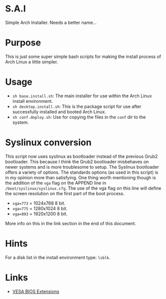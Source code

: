 S.A.I
=====
Simple Arch Installer. Needs a better name...


Purpose
=======
This is just some super simple bash scripts for making the install process of Arch Linux a little simpler.


Usage
=====
  * `sh base.install.sh`: The main installer for use within the Arch Linux install environment.
  * `sh desktop.install.sh`: This is the package script for use after successfully installed and booted Arch Linux.
  * `sh conf.deploy.sh`: Use for copying the files in the `conf` dir to the system. 


Syslinux conversion
===================
This script now uses syslinux as bootloader instead of the previous Grub2 bootloader. This because I think the Grub2 bootloader misbehaves on newer systems and is more troublesome to setup.
The Syslinux bootloader offers a variety of options. The standards options (as used in this script) is in my opinion more than satisfying. One thing worth mentioning though is the addition of the `vga` flag on the APPEND line in `/boot/syslinux/syslinux.cfg`. The use of the vga flag on this line will define the screen resolution on the first part of the boot process. 
  * `vga=773` = 1024x768 8 bit.
  * `vga=775` = 1280x1024 8 bit.
  * `vga=893` = 1920x1200 8 bit.

More info on this in the link section in the end of this document.


Hints
=====
For a disk list in the install environment type: `lsblk`.


Links
=====
  * [VESA BIOS Extensions](http://en.wikipedia.org/wiki/VESA_BIOS_Extensions#Linux_video_mode_numbers)
